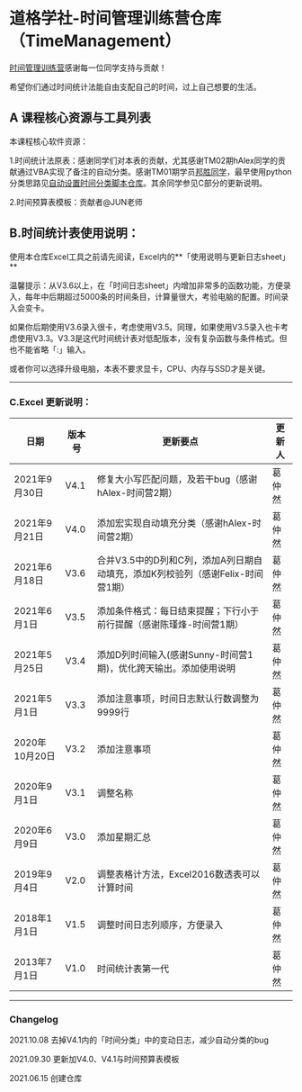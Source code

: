 # 道格学社-时间管理训练营仓库（TimeManagement）

[时间管理训练营](https://app8ItcpMEv8540.h5.xiaoeknow.com)感谢每一位同学支持与贡献！

希望你们通过时间统计法能自由支配自己的时间，过上自己想要的生活。

## A 课程核心资源与工具列表

本课程核心软件资源：

1.时间统计法原表：感谢同学们对本表的贡献，尤其感谢TM02期hAlex同学的贡献通过VBA实现了备注的自动分类。感谢TM01期学员[邦胜同学](https://github.com/Bancine)，最早使用python分类思路见[自动设置时间分类脚本仓库](https://github.com/Bancine/time_auto_classification)。其余同学参见C部分的更新说明。

2.时间预算表模板：贡献者@JUN老师

## B.时间统计表使用说明：
使用本仓库Excel工具之前请先阅读，Excel内的**「使用说明与更新日志sheet」**

温馨提示：从V3.6以上，在「时间日志sheet」内增加非常多的函数功能，方便录入，每年中后期超过5000条的时间条目，计算量很大，考验电脑的配置。时间录入会变卡。

如果你后期使用V3.6录入很卡，考虑使用V3.5。同理，如果使用V3.5录入也卡考虑使用V3.3。V3.3是这代时间统计表对低配版本，没有复杂函数与条件格式。但也不能省略「:」输入。

或者你可以选择升级电脑，本表不要求显卡，CPU、内存与SSD才是关键。

---

### C.Excel 更新说明：

| 日期           | 版本号 | 更新要点                                                     | 更新人 |
| -------------- | ------ | ------------------------------------------------------------ | ------ |
| 2021年9月30日  | V4.1   | 修复大小写匹配问题，及若干bug（感谢hAlex-时间营2期）         | 葛仲然 |
| 2021年9月21日  | V4.0   | 添加宏实现自动填充分类（感谢hAlex-时间营2期）                | 葛仲然 |
| 2021年6月18日  | V3.6   | 合并V3.5中的D列和C列，添加A列日期自动填充，添加K列校验列（感谢Felix-时间营1期） | 葛仲然 |
| 2021年6月1日   | V3.5   | 添加条件格式：每日结束提醒；下行小于前行提醒（感谢陈瑾烽-时间营1期） | 葛仲然 |
| 2021年5月25日  | V3.4   | 添加D列时间输入(感谢Sunny-时间营1期)，优化跨天输出。添加使用说明 | 葛仲然 |
| 2021年5月1日   | V3.3   | 添加注意事项，时间日志默认行数调整为9999行                   | 葛仲然 |
| 2020年10月20日 | V3.2   | 添加注意事项                                                 | 葛仲然 |
| 2020年9月1日   | V3.1   | 调整名称                                                     | 葛仲然 |
| 2020年6月9日   | V3.0   | 添加星期汇总                                                 | 葛仲然 |
| 2019年9月4日   | V2.0   | 调整表格计方法，Excel2016数透表可以计算时间                  | 葛仲然 |
| 2018年1月1日   | V1.5   | 调整时间日志列顺序，方便录入                                 | 葛仲然 |
| 2013年7月1日   | V1.0   | 时间统计表第一代                                             | 葛仲然 |

---

### Changelog

2021.10.08 去掉V4.1内的「时间分类」中的变动日志，减少自动分类的bug

2021.09.30 更新加V4.0、V4.1与时间预算表模板

2021.06.15 创建仓库
